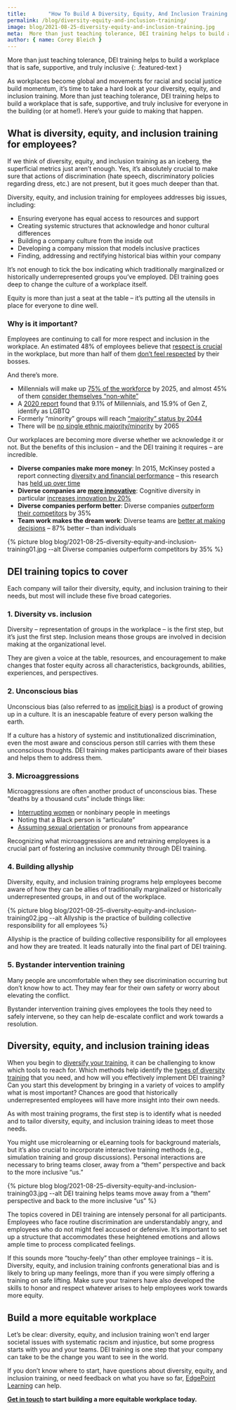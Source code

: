 ```yaml
---
title:       "How To Build A Diversity, Equity, And Inclusion Training Program"
permalink: /blog/diversity-equity-and-inclusion-training/
image: blog/2021-08-25-diversity-equity-and-inclusion-training.jpg
meta:  More than just teaching tolerance, DEI training helps to build a workplace that is safe, supportive, and truly inclusive. Here’s how to build your program.
author: { name: Corey Bleich }
---
```


More than just teaching tolerance, DEI training helps to build a workplace that is safe, supportive, and truly inclusive
{: .featured-text }

As workplaces become global and movements for racial and social justice build momentum, it’s time to take a hard look at your diversity, equity, and inclusion training. More than just teaching tolerance, DEI training helps to build a workplace that is safe, supportive, and truly inclusive for everyone in the building (or at home!). Here’s your guide to making that happen.

## What is diversity, equity, and inclusion training for employees?

If we think of diversity, equity, and inclusion training as an iceberg, the superficial metrics just aren’t enough. Yes, it’s absolutely crucial to make sure that actions of discrimination (hate speech, discriminatory policies regarding dress, etc.) are not present, but it goes much deeper than that.

Diversity, equity, and inclusion training for employees addresses big issues, including:

* Ensuring everyone has equal access to resources and support
* Creating systemic structures that acknowledge and honor cultural differences
* Building a company culture from the inside out
* Developing a company mission that models inclusive practices
* Finding, addressing and rectifying historical bias within your company

It’s not enough to tick the box indicating which traditionally marginalized or historically underrepresented groups you’ve employed. DEI training goes deep to change the culture of a workplace itself.

Equity is more than just a seat at the table – it’s putting all the utensils in place for everyone to dine well.

### Why is it important?

Employees are continuing to call for more respect and inclusion in the workplace. An estimated 48% of employees believe that [respect is crucial](https://www.quantumworkplace.com/diversity-and-inclusion-in-the-workplace) in the workplace, but more than half of them [don’t feel respected](https://hbr.org/2014/11/half-of-employees-dont-feel-respected-by-their-bosses) by their bosses. 

And there’s more.

* Millennials will make up [75% of the workforce](https://www.brookings.edu/wp-content/uploads/2016/06/Brookings_Winogradfinal.pdf) by 2025, and almost 45% of them [consider themselves “non-white”](http://www.census.gov/newsroom/press-releases/2015/cb15-113.html)
* A [2020 report](https://www.statista.com/statistics/719685/american-adults-who-identify-as-homosexual-bisexual-transgender-by-generation/) found that 9.1% of Millennials, and 15.9% of Gen Z, identify as LGBTQ
* Formerly “minority” groups will reach [“majority” status by 2044](https://www.shrm.org/hr-today/news/hr-magazine/0217/Pages/Disrupting-Diversity-In-The-Workplace.aspx)
* There will be [no single ethnic majority/minority](http://www.pewresearch.org/fact-tank/2015/10/05/future-immigration-will-change-the-face-of-america-by-2065/) by 2065

Our workplaces are becoming more diverse whether we acknowledge it or not. But the benefits of this inclusion – and the DEI training it requires – are incredible.

* **Diverse companies make more money**: In 2015, McKinsey posted a report connecting [diversity and financial performance](https://www.mckinsey.com/business-functions/organization/our-insights/why-diversity-matters) – this research has [held up over time](https://hbr.org/2018/04/research-ceos-with-diverse-networks-create-higher-firm-value)
* **Diverse companies are [more innovative](http://joshbersin.com/2015/12/why-diversity-and-inclusion-will-be-a-top-priority-for-2016/)**: Cognitive diversity in particular [increases innovation by 20%](https://www2.deloitte.com/us/en/insights/deloitte-review/issue-22/diversity-and-inclusion-at-work-eight-powerful-truths.html)
* **Diverse companies perform better**: Diverse companies [outperform their competitors](http://www.mckinsey.com/business-functions/organization/our-insights/why-diversity-matters) by 35%
* **Team work makes the dream work**: Diverse teams are [better at making decisions](https://www.peoplemanagement.co.uk/experts/research/diversity-drives-better-decisions) – 87% better – than individuals



{% picture blog blog/2021-08-25-diversity-equity-and-inclusion-training01.jpg --alt Diverse companies outperform competitors by 35% %}



## DEI training topics to cover

Each company will tailor their diversity, equity, and inclusion training to their needs, but most will include these five broad categories.

### 1. Diversity vs. inclusion

Diversity – representation of groups in the workplace – is the first step, but it’s just the first step. Inclusion means those groups are involved in decision making at the organizational level.

They are given a voice at the table, resources, and encouragement to make changes that foster equity across all characteristics, backgrounds, abilities, experiences, and perspectives.

### 2. Unconscious bias

Unconscious bias (also referred to as [implicit bias](https://implicit.harvard.edu/implicit/takeatest.html)) is a product of growing up in a culture. It is an inescapable feature of every person walking the earth.

If a culture has a history of systemic and institutionalized discrimination, even the most aware and conscious person still carries with them these unconscious thoughts. DEI training makes participants aware of their biases and helps them to address them.

### 3. Microaggressions

Microaggressions are often another product of unconscious bias. These “deaths by a thousand cuts” include things like:

* [Interrupting women](/blog/workplace-gender-training/) or nonbinary people in meetings
* Noting that a Black person is “articulate”
* [Assuming sexual orientation](/blog/lgbtq-diversity-training/) or pronouns from appearance

Recognizing what microaggressions are and retraining employees is a crucial part of fostering an inclusive community through DEI training.

### 4. Building allyship

Diversity, equity, and inclusion training programs help employees become aware of how they can be allies of traditionally marginalized or historically underrepresented groups, in and out of the workplace.


{% picture blog blog/2021-08-25-diversity-equity-and-inclusion-training02.jpg --alt Allyship is the practice of building collective responsibility for all employees %}



Allyship is the practice of building collective responsibility for all employees and how they are treated. It leads naturally into the final part of DEI training.

### 5. Bystander intervention training

Many people are uncomfortable when they see discrimination occurring but don’t know how to act. They may fear for their own safety or worry about elevating the conflict.

Bystander intervention training gives employees the tools they need to safely intervene, so they can help de-escalate conflict and work towards a resolution.

## Diversity, equity, and inclusion training ideas

When you begin to [diversify your training](/blog/diversify-your-training/), it can be challenging to know which tools to reach for. Which methods help identify the [types of diversity training](/blog/types-of-diversity-training/) that you need, and how will you effectively implement DEI training? Can you start this development by bringing in a variety of voices to amplify what is most important? Chances are good that historically underrepresented employees will have more insight into their own needs.

As with most training programs, the first step is to identify what is needed and to tailor diversity, equity, and inclusion training ideas to meet those needs.

You might use microlearning or eLearning tools for background materials, but it’s also crucial to incorporate interactive training methods (e.g., simulation training and group discussions). Personal interactions are necessary to bring teams closer, away from a “them” perspective and back to the more inclusive “us.”


{% picture blog blog/2021-08-25-diversity-equity-and-inclusion-training03.jpg --alt DEI training helps teams move away from a “them” perspective and back to the more inclusive “us” %}


The topics covered in DEI training are intensely personal for all participants. Employees who face routine discrimination are understandably angry, and employees who do not might feel accused or defensive. It’s important to set up a structure that accommodates these heightened emotions and allows ample time to process complicated feelings. 

If this sounds more “touchy-feely” than other employee trainings – it is. Diversity, equity, and inclusion training confronts generational bias and is likely to bring up many feelings, more than if you were simply offering a training on safe lifting. Make sure your trainers have also developed the skills to honor and respect whatever arises to help employees work towards more equity.

## Build a more equitable workplace

Let’s be clear: diversity, equity, and inclusion training won’t end larger societal issues with systematic racism and injustice, but some progress starts with you and your teams. DEI training is one step that your company can take to be the change you want to see in the world.

If you don’t know where to start, have questions about diversity, equity, and inclusion training, or need feedback on what you have so far, [EdgePoint Learning](https://www.edgepointlearning.com/) can help.

**[Get in touch](/contact/) to start building a more equitable workplace today.**
